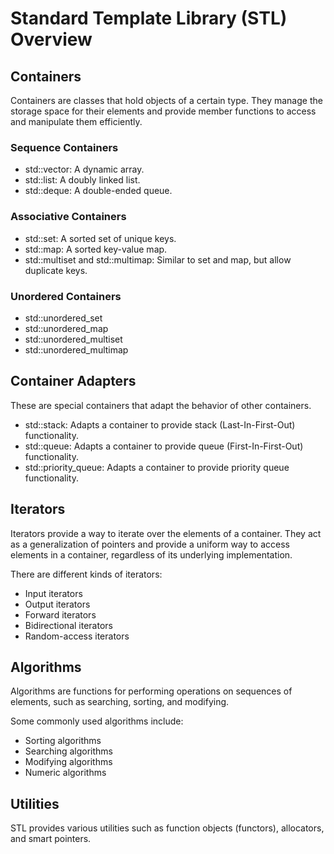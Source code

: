 <!DOCTYPE html>
<html lang="en">
<head>
  <meta charset="UTF-8">
  <meta name="viewport" content="width=device-width, initial-scale=1.0">
  <title>STL Overview</title>
</head>
<body>
  <h1>Standard Template Library (STL) Overview</h1>

  <h2>Containers</h2>
  <p>Containers are classes that hold objects of a certain type. They manage the storage space for their elements and provide member functions to access and manipulate them efficiently.</p>
  <h3>Sequence Containers</h3>
  <ul>
    <li>std::vector: A dynamic array.</li>
    <li>std::list: A doubly linked list.</li>
    <li>std::deque: A double-ended queue.</li>
  </ul>

  <h3>Associative Containers</h3>
  <ul>
    <li>std::set: A sorted set of unique keys.</li>
    <li>std::map: A sorted key-value map.</li>
    <li>std::multiset and std::multimap: Similar to set and map, but allow duplicate keys.</li>
  </ul>

  <h3>Unordered Containers</h3>
  <ul>
    <li>std::unordered_set</li>
    <li>std::unordered_map</li>
    <li>std::unordered_multiset</li>
    <li>std::unordered_multimap</li>
  </ul>

  <h2>Container Adapters</h2>
  <p>These are special containers that adapt the behavior of other containers.</p>
  <ul>
    <li>std::stack: Adapts a container to provide stack (Last-In-First-Out) functionality.</li>
    <li>std::queue: Adapts a container to provide queue (First-In-First-Out) functionality.</li>
    <li>std::priority_queue: Adapts a container to provide priority queue functionality.</li>
  </ul>

  <h2>Iterators</h2>
  <p>Iterators provide a way to iterate over the elements of a container. They act as a generalization of pointers and provide a uniform way to access elements in a container, regardless of its underlying implementation.</p>
  <p>There are different kinds of iterators:</p>
  <ul>
    <li>Input iterators</li>
    <li>Output iterators</li>
    <li>Forward iterators</li>
    <li>Bidirectional iterators</li>
    <li>Random-access iterators</li>
  </ul>

  <h2>Algorithms</h2>
  <p>Algorithms are functions for performing operations on sequences of elements, such as searching, sorting, and modifying.</p>
  <p>Some commonly used algorithms include:</p>
  <ul>
    <li>Sorting algorithms</li>
    <li>Searching algorithms</li>
    <li>Modifying algorithms</li>
    <li>Numeric algorithms</li>
  </ul>

  <h2>Utilities</h2>
  <p>STL provides various utilities such as function objects (functors), allocators, and smart pointers.</p>
</body>
</html>
